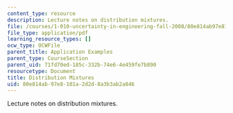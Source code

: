 ```yaml
---
content_type: resource
description: Lecture notes on distribution mixtures.
file: /courses/1-010-uncertainty-in-engineering-fall-2008/80e814ab97e8101a2d2d8a3b3ab2a846_app_07.pdf
file_type: application/pdf
learning_resource_types: []
ocw_type: OCWFile
parent_title: Application Examples
parent_type: CourseSection
parent_uid: 71fd70ed-185c-332b-74e6-4e459fe7b890
resourcetype: Document
title: Distribution Mixtures
uid: 80e814ab-97e8-101a-2d2d-8a3b3ab2a846
---
```

Lecture notes on distribution mixtures.

